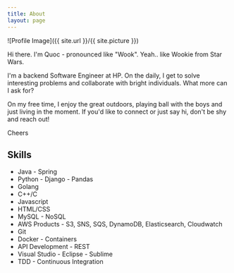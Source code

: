 ```yaml
---
title: About
layout: page
---
```

![Profile Image]({{ site.url }}/{{ site.picture }})

<p>Hi there. I'm Quoc - pronounced like "Wook". Yeah.. like Wookie from Star Wars.</p>

<p>I'm a backend Software Engineer at HP. On the daily, I get to solve interesting problems and collaborate with bright individuals. What more can I ask for?
</p>

<p>On my free time, I enjoy the great outdoors, playing ball with the boys and just living in the moment. If you'd like to connect or just say hi, don't be shy and reach out!
</p>

<p>Cheers
</p>

<h2>Skills</h2>

<ul class="skill-list">
	<li>Java - Spring</li>
	<li>Python - Django - Pandas</li>
	<li>Golang</li>
	<li>C++/C</li>
	<li>Javascript</li>
	<li>HTML/CSS</li>
	<li>MySQL - NoSQL</li>
	<li>AWS Products - S3, SNS, SQS, DynamoDB, Elasticsearch, Cloudwatch</li>
	<li>Git</li>
	<li>Docker - Containers</li>
	<li>API Development - REST</li>
	<li>Visual Studio - Eclipse - Sublime</li>
	<li>TDD - Continuous Integration</li>
</ul>

<!--
<h2>Projects</h2>

<ul>
	<li><a href="https://github.com/">Lorem Lorem</a></li>
	<li><a href="https://github.com/">Ipsum Dolor</a></li>
	<li><a href="https://github.com/">Dolor Lorem</a></li>
</ul>
-->
